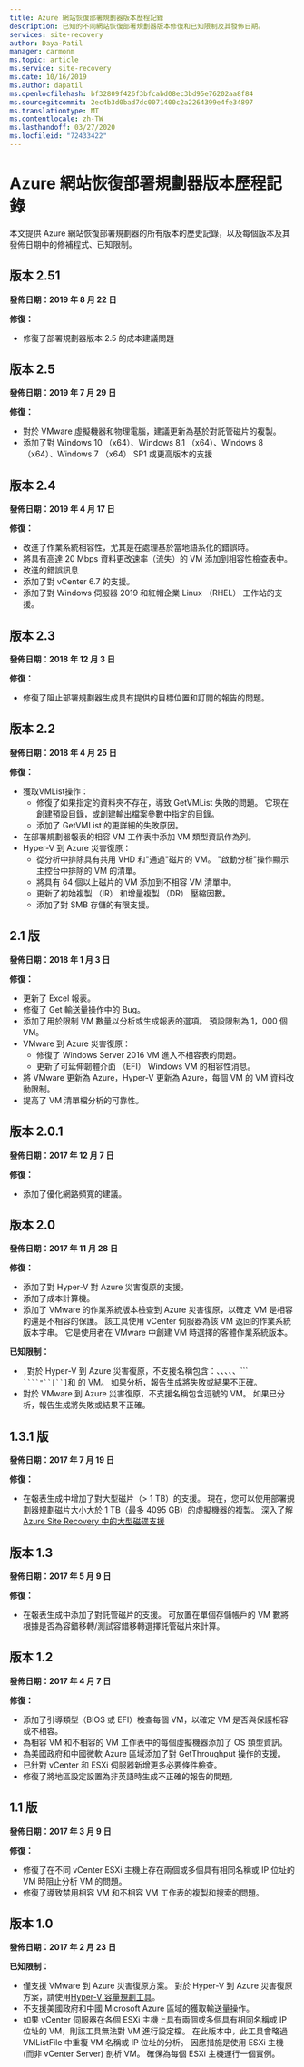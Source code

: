```yaml
---
title: Azure 網站恢復部署規劃器版本歷程記錄
description: 已知的不同網站恢復部署規劃器版本修復和已知限制及其發佈日期。
services: site-recovery
author: Daya-Patil
manager: carmonm
ms.topic: article
ms.service: site-recovery
ms.date: 10/16/2019
ms.author: dapatil
ms.openlocfilehash: bf32809f426f3bfcabd08ec3bd95e76202aa8f84
ms.sourcegitcommit: 2ec4b3d0bad7dc0071400c2a2264399e4fe34897
ms.translationtype: MT
ms.contentlocale: zh-TW
ms.lasthandoff: 03/27/2020
ms.locfileid: "72433422"
---
```

# <a name="azure-site-recovery-deployment-planner-version-history"></a>Azure 網站恢復部署規劃器版本歷程記錄

本文提供 Azure 網站恢復部署規劃器的所有版本的歷史記錄，以及每個版本及其發佈日期中的修補程式、已知限制。

## <a name="version-251"></a>版本 2.51

**發佈日期：2019 年 8 月 22 日**

**修復：**

- 修復了部署規劃器版本 2.5 的成本建議問題

## <a name="version-25"></a>版本 2.5

**發佈日期：2019 年 7 月 29 日**

**修復：**

- 對於 VMware 虛擬機器和物理電腦，建議更新為基於對託管磁片的複製。
- 添加了對 Windows 10 （x64）、Windows 8.1 （x64）、Windows 8 （x64）、Windows 7 （x64） SP1 或更高版本的支援

## <a name="version-24"></a>版本 2.4

**發佈日期：2019 年 4 月 17 日**

**修復：**

- 改進了作業系統相容性，尤其是在處理基於當地語系化的錯誤時。
- 將具有高達 20 Mbps 資料更改速率（流失）的 VM 添加到相容性檢查表中。
- 改進的錯誤訊息
- 添加了對 vCenter 6.7 的支援。
- 添加了對 Windows 伺服器 2019 和紅帽企業 Linux （RHEL） 工作站的支援。



## <a name="version-23"></a>版本 2.3

**發佈日期：2018 年 12 月 3 日**

**修復：**

- 修復了阻止部署規劃器生成具有提供的目標位置和訂閱的報告的問題。

## <a name="version-22"></a>版本 2.2 

**發佈日期：2018 年 4 月 25 日**

**修復：**

- 獲取VMList操作：
  - 修復了如果指定的資料夾不存在，導致 GetVMList 失敗的問題。 它現在創建預設目錄，或創建輸出檔案參數中指定的目錄。
  - 添加了 GetVMList 的更詳細的失敗原因。
- 在部署規劃器報表的相容 VM 工作表中添加 VM 類型資訊作為列。
- Hyper-V 到 Azure 災害復原：
  - 從分析中排除具有共用 VHD 和"通過"磁片的 VM。 "啟動分析"操作顯示主控台中排除的 VM 的清單。
  - 將具有 64 個以上磁片的 VM 添加到不相容 VM 清單中。
  - 更新了初始複製 （IR） 和增量複製 （DR） 壓縮因數。
  - 添加了對 SMB 存儲的有限支援。

## <a name="version-21"></a>2.1 版

**發佈日期：2018 年 1 月 3 日**

**修復：**

- 更新了 Excel 報表。
- 修復了 Get 輸送量操作中的 Bug。
- 添加了用於限制 VM 數量以分析或生成報表的選項。 預設限制為 1，000 個 VM。
- VMware 到 Azure 災害復原：
  - 修復了 Windows Server 2016 VM 進入不相容表的問題。 
  - 更新了可延伸韌體介面 （EFI） Windows VM 的相容性消息。
- 將 VMware 更新為 Azure，Hyper-V 更新為 Azure，每個 VM 的 VM 資料改動限制。 
- 提高了 VM 清單檔分析的可靠性。

## <a name="version-201"></a>版本 2.0.1

**發佈日期：2017 年 12 月 7 日**

**修復：**

- 添加了優化網路頻寬的建議。

## <a name="version-20"></a>版本 2.0

**發佈日期：2017 年 11 月 28 日**

**修復：**

- 添加了對 Hyper-V 對 Azure 災害復原的支援。
- 添加了成本計算機。
- 添加了 VMware 的作業系統版本檢查到 Azure 災害復原，以確定 VM 是相容的還是不相容的保護。 該工具使用 vCenter 伺服器為該 VM 返回的作業系統版本字串。 它是使用者在 VMware 中創建 VM 時選擇的客體作業系統版本。

**已知限制：**

- `,`對於 Hyper-V 到 Azure 災害復原，不支援名稱包含：、、、、、``` ` ````"``[``]`和 的 VM。 如果分析，報告生成將失敗或結果不正確。
- 對於 VMware 到 Azure 災害復原，不支援名稱包含逗號的 VM。 如果已分析，報告生成將失敗或結果不正確。

## <a name="version-131"></a>1.3.1 版

**發佈日期：2017 年 7 月 19 日** 

**修復：**

- 在報表生成中增加了對大型磁片（> 1 TB）的支援。 現在，您可以使用部署規劃器規劃磁片大小大於 1 TB（最多 4095 GB）的虛擬機器的複製。
深入了解 [Azure Site Recovery 中的大型磁碟支援](https://azure.microsoft.com/blog/azure-site-recovery-large-disks/)

## <a name="version-13"></a>版本 1.3

**發佈日期：2017 年 5 月 9 日**

**修復：**

- 在報表生成中添加了對託管磁片的支援。 可放置在單個存儲帳戶的 VM 數將根據是否為容錯移轉/測試容錯移轉選擇託管磁片來計算。

## <a name="version-12"></a>版本 1.2

**發佈日期：2017 年 4 月 7 日**

**修復：**

- 添加了引導類型（BIOS 或 EFI）檢查每個 VM，以確定 VM 是否與保護相容或不相容。
- 為相容 VM 和不相容的 VM 工作表中的每個虛擬機器添加了 OS 類型資訊。
- 為美國政府和中國微軟 Azure 區域添加了對 GetThroughput 操作的支援。
- 已針對 vCenter 和 ESXi 伺服器新增更多必要條件檢查。
- 修復了將地區設定設置為非英語時生成不正確的報告的問題。

## <a name="version-11"></a>1.1 版

**發佈日期：2017 年 3 月 9 日**

**修復：**

- 修復了在不同 vCenter ESXi 主機上存在兩個或多個具有相同名稱或 IP 位址的 VM 時阻止分析 VM 的問題。
- 修復了導致禁用相容 VM 和不相容 VM 工作表的複製和搜索的問題。

## <a name="version-10"></a>版本 1.0

**發佈日期：2017 年 2 月 23 日**

**已知限制：**

- 僅支援 VMware 到 Azure 災害復原方案。 對於 Hyper-V 到 Azure 災害復原方案，請使用[Hyper-V 容量規劃工具](./site-recovery-capacity-planning-for-hyper-v-replication.md)。
- 不支援美國政府和中國 Microsoft Azure 區域的獲取輸送量操作。
- 如果 vCenter 伺服器在各個 ESXi 主機上具有兩個或多個具有相同名稱或 IP 位址的 VM，則該工具無法對 VM 進行設定檔。
在此版本中，此工具會略過 VMListFile 中重複 VM 名稱或 IP 位址的分析。 因應措施是使用 ESXi 主機 (而非 vCenter Server) 剖析 VM。 確保為每個 ESXi 主機運行一個實例。
